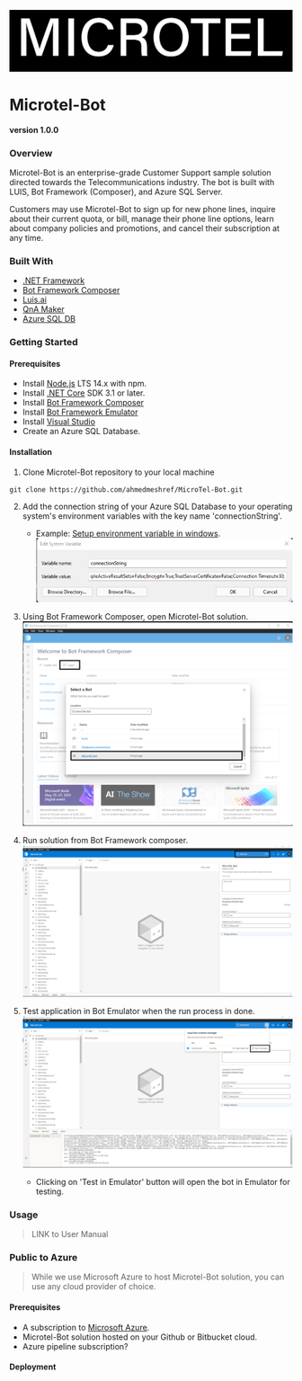 ![project_img](./logo.jpg)

# Microtel-Bot
**version 1.0.0**

### Overview

Microtel-Bot is an enterprise-grade Customer Support sample solution directed towards the Telecommunications industry. The bot is built with LUIS, Bot Framework (Composer), and Azure SQL Server. 

Customers may use Microtel-Bot to sign up for new phone lines, inquire about their current quota, or bill, manage their phone line options, learn about company policies and promotions, and cancel their subscription at any time.  


### Built With

- [.NET Framework](https://docs.microsoft.com/en-us/dotnet/)
- [Bot Framework Composer](https://docs.microsoft.com/en-us/composer/introduction?tabs=v2x) 
- [Luis.ai](https://docs.microsoft.com/en-us/azure/cognitive-services/luis/)  
- [QnA Maker](https://azure.microsoft.com/en-us/services/cognitive-services/qna-maker/#overview)
- [Azure SQL DB](https://azure.microsoft.com/en-us/products/azure-sql/database/)


### Getting Started
 
#### Prerequisites
- Install [Node.js](https://nodejs.org/en/) LTS 14.x with npm.
- Install [.NET Core](https://dotnet.microsoft.com/download/dotnet/3.1) SDK 3.1 or later.
- Install [Bot Framework Composer](https://docs.microsoft.com/en-us/composer/install-composer?tabs=windows) 
- Install [Bot Framework Emulator](https://github.com/microsoft/BotFramework-Emulator/releases) 
- Install [Visual Studio](https://visualstudio.microsoft.com/vs/community/)
- Create an Azure SQL Database. 

#### Installation 
1. Clone Microtel-Bot repository to your local machine 
```
git clone https://github.com/ahmedmeshref/MicroTel-Bot.git
```
2. Add the connection string of your Azure SQL Database to your operating system's environment variables with the key name 'connectionString'.
    - Example: [Setup environment variable in windows](https://docs.oracle.com/en/database/oracle/machine-learning/oml4r/1.5.1/oread/creating-and-modifying-environment-variables-on-windows.html). 
        ![connection string img](./connectionString.png)

3. Using Bot Framework Composer, open Microtel-Bot solution. 
    ![composer](./composer.png)

4. Run solution from Bot Framework composer.
    ![run composer](./runComposer.png)

5. Test application in Bot Emulator when the run process in done.
    ![test bot](./testApp.png)
    - Clicking on 'Test in Emulator' button will open the bot in Emulator for testing.  


### Usage

> LINK to User Manual

### Public to Azure  

> While we use Microsoft Azure to host Microtel-Bot solution, you can use any cloud provider of choice.    

#### Prerequisites
- A subscription to [Microsoft Azure](https://azure.microsoft.com/en-us/free/).
- Microtel-Bot solution hosted on your Github or Bitbucket cloud.
- Azure pipeline subscription? 

#### Deployment 

